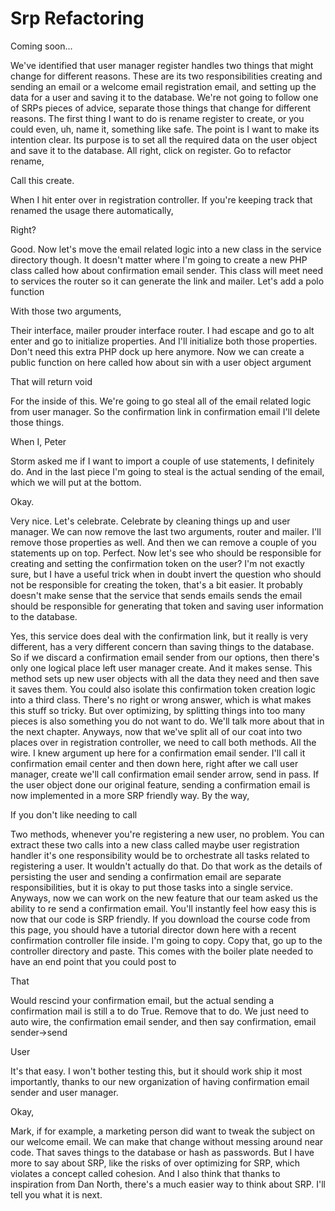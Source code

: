 # Srp Refactoring

Coming soon...

We've identified that user manager register handles two things that might change for
different reasons. These are its two responsibilities creating and sending an email
or a welcome email registration email, and setting up the data for a user and saving
it to the database. We're not going to follow one of SRPs pieces of advice, separate
those things that change for different reasons. The first thing I want to do is
rename register to create, or you could even, uh, name it, something like safe. The
point is I want to make its intention clear. Its purpose is to set all the required
data on the user object and save it to the database. All right, click on register. Go
to refactor rename,

Call this create.

When I hit enter over in registration controller. If you're keeping track that
renamed the usage there automatically,

Right?

Good. Now let's move the email related logic into a new class in the service
directory though. It doesn't matter where I'm going to create a new PHP class called
how about confirmation email sender. This class will meet need to services the router
so it can generate the link and mailer. Let's add a polo function

With those two arguments,

Their interface, mailer prouder interface router. I had escape and go to alt enter
and go to initialize properties. And I'll initialize both those properties. Don't
need this extra PHP dock up here anymore. Now we can create a public function on here
called how about sin with a user object argument

That will return void

For the inside of this. We're going to go steal all of the email related logic from
user manager. So the confirmation link in confirmation email I'll delete those
things.

When I, Peter

Storm asked me if I want to import a couple of use statements, I definitely do. And
in the last piece I'm going to steal is the actual sending of the email, which we
will put at the bottom.

Okay.

Very nice. Let's celebrate. Celebrate by cleaning things up and user manager. We can
now remove the last two arguments, router and mailer. I'll remove those properties as
well. And then we can remove a couple of you statements up on top. Perfect. Now let's
see who should be responsible for creating and setting the confirmation token on the
user? I'm not exactly sure, but I have a useful trick when in doubt invert the
question who should not be responsible for creating the token, that's a bit easier.
It probably doesn't make sense that the service that sends emails sends the email
should be responsible for generating that token and saving user information to the
database.

Yes, this service does deal with the confirmation link, but it really is very
different, has a very different concern than saving things to the database. So if we
discard a confirmation email sender from our options, then there's only one logical
place left user manager create. And it makes sense. This method sets up new user
objects with all the data they need and then save it saves them. You could also
isolate this confirmation token creation logic into a third class. There's no right
or wrong answer, which is what makes this stuff so tricky. But over optimizing, by
splitting things into too many pieces is also something you do not want to do. We'll
talk more about that in the next chapter. Anyways, now that we've split all of our
coat into two places over in registration controller, we need to call both methods.
All the wire. I knew argument up here for a confirmation email sender. I'll call it
confirmation email center and then down here, right after we call user manager,
create we'll call confirmation email sender arrow, send in pass. If the user object
done our original feature, sending a confirmation email is now implemented in a more
SRP friendly way. By the way,

If you don't like needing to call

Two methods, whenever you're registering a new user, no problem. You can extract
these two calls into a new class called maybe user registration handler it's one
responsibility would be to orchestrate all tasks related to registering a user. It
wouldn't actually do that. Do that work as the details of persisting the user and
sending a confirmation email are separate responsibilities, but it is okay to put
those tasks into a single service. Anyways, now we can work on the new feature that
our team asked us the ability to re send a confirmation email. You'll instantly feel
how easy this is now that our code is SRP friendly. If you download the course code
from this page, you should have a tutorial director down here with a recent
confirmation controller file inside. I'm going to copy. Copy that, go up to the
controller directory and paste. This comes with the boiler plate needed to have an
end point that you could post to

That

Would rescind your confirmation email, but the actual sending a confirmation mail is
still a to do True. Remove that to do. We just need to auto wire, the confirmation
email sender, and then say confirmation, email sender->send

User

It's that easy. I won't bother testing this, but it should work ship it most
importantly, thanks to our new organization of having confirmation email sender and
user manager.

Okay,

Mark, if for example, a marketing person did want to tweak the subject on our welcome
email. We can make that change without messing around near code. That saves things to
the database or hash as passwords. But I have more to say about SRP, like the risks
of over optimizing for SRP, which violates a concept called cohesion. And I also
think that thanks to inspiration from Dan North, there's a much easier way to think
about SRP. I'll tell you what it is next.

